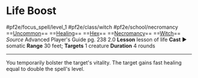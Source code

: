 # Life Boost
#pf2e/focus_spell/level_1 #pf2e/class/witch #pf2e/school/necromancy 
==[Uncommon](../../../../../TTRPGShare-Pathfinder-2E-Vault/rules/traits/uncommon.md)== ==[Healing](../../../../../TTRPGShare-Pathfinder-2E-Vault/rules/traits/healing.md)== ==[Hex](../../../Traits/Hex.md)== ==[Necromancy](../../../../../TTRPGShare-Pathfinder-2E-Vault/rules/traits/necromancy.md)== ==[Witch](../../../Traits/Witch.md)==
*Source* Advanced Player's Guide pg. 238 2.0
**Lesson** lesson of life
**Cast** ► somatic
**Range** 30 feet; **Targets** 1 creature
**Duration** 4 rounds

---
You temporarily bolster the target's vitality. The target gains fast healing equal to double the spell's level.